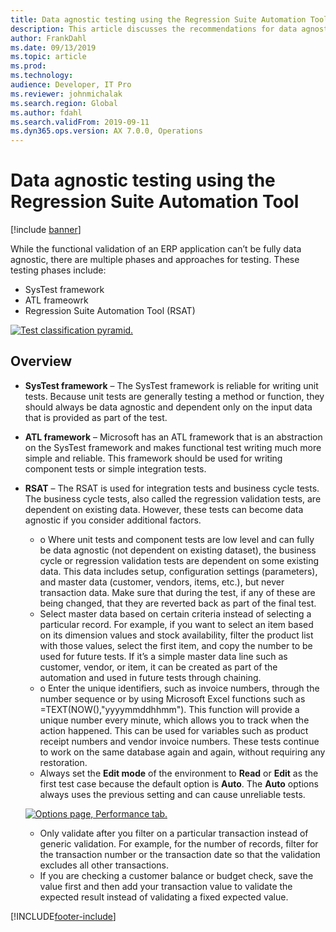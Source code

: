 ```yaml
---
title: Data agnostic testing using the Regression Suite Automation Tool
description: This article discusses the recommendations for data agnostic testing using the Regression Suite Automation Tool.
author: FrankDahl
ms.date: 09/13/2019
ms.topic: article
ms.prod: 
ms.technology: 
audience: Developer, IT Pro
ms.reviewer: johnmichalak
ms.search.region: Global
ms.author: fdahl
ms.search.validFrom: 2019-09-11
ms.dyn365.ops.version: AX 7.0.0, Operations
---
```


# Data agnostic testing using the Regression Suite Automation Tool

[!include [banner](../../../finance/includes/banner.md)]

While the functional validation of an ERP application can’t be fully data agnostic, there are multiple phases and approaches for testing. These testing phases include:  

- SysTest framework
- ATL frameowrk
- Regression Suite Automation Tool (RSAT)

[![Test classification pyramid.](../../fin-ops/get-started/media/rsat-data-agnostic-testing-01.PNG)](/media/rsat-data-agnostic-testing-01.PNG)

## Overview
-	**SysTest framework** – The SysTest framework is reliable for writing unit tests. Because unit tests are generally testing a method or function, they should always be data agnostic and dependent only on the input data that is provided as part of the test.
-	**ATL framework** – Microsoft has an ATL framework that is an abstraction on the SysTest framework and makes functional test writing much more simple and reliable. This framework should be used for writing component tests or simple integration tests.
-	**RSAT** – The RSAT is used for integration tests and business cycle tests. The business cycle tests, also called the regression validation tests, are dependent on existing data. However, these tests can become data agnostic if you consider additional factors. 

    - o	Where unit tests and component tests are low level and can fully be data agnostic (not dependent on existing dataset), the business cycle or regression validation tests are dependent on some existing data. This data includes setup, configuration settings (parameters), and master data (customer, vendors, items, etc.), but never transaction data. Make sure that during the test, if any of these are being changed, that they are reverted back as part of the final test.
    - Select master data based on certain criteria instead of selecting a particular record. For example, if you want to select an item based on its dimension values and stock availability, filter the product list with those values, select the first item, and copy the number to be used for future tests. If it’s a simple master data line such as customer, vendor, or item, it can be created as part of the automation and used in future tests through chaining. 
    - o	Enter the unique identifiers, such as invoice numbers, through the number sequence or by using Microsoft Excel functions such as =TEXT(NOW(),"yyyymmddhhmm"). This function will provide a unique number every minute, which allows you to track when the action happened. This can be used for variables such as product receipt numbers and vendor invoice numbers. These tests continue to work on the same database again and again, without requiring any restoration.
    - Always set the **Edit mode** of the environment to **Read** or **Edit** as the first test case because the default option is **Auto**. The **Auto** options always uses the previous setting and can cause unreliable tests. 
 
    [![Options page, Performance tab.](../../fin-ops/get-started/media/rsat-data-agnostic-testing-02.PNG)](/media/rsat-data-agnostic-testing-02.PNG)
 
    - Only validate after you filter on a particular transaction instead of generic validation. For example, for the number of records, filter for the transaction number or the transaction date so that the validation excludes all other transactions. 
    - If you are checking a customer balance or budget check, save the value first and then add your transaction value to validate the expected result instead of validating a fixed expected value. 
 


[!INCLUDE[footer-include](../../../includes/footer-banner.md)]
